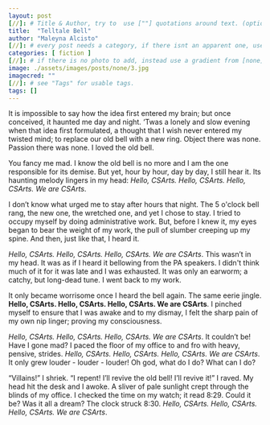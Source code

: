 ```yaml
---
layout: post
[//]: # Title & Author, try to  use [""] quotations around text. (optional, just formality).
title:  "Telltale Bell"
author: "Maleyna Alcisto"
[//]: # every post needs a category, if there isnt an apparent one, use [misc].
categories: [ fiction ]
[//]: # if there is no photo to add, instead use a gradient from [none] folder by picking a number from 1-10. (all gradients are .jpg)
image: ./assets/images/posts/none/3.jpg
imagecred: ""
[//]: # see "Tags" for usable tags.
tags: []
---
```

It is impossible to say how the idea first entered my brain; but once conceived, it haunted me day and night. ‘Twas a lonely and slow evening when that idea first formulated, a thought that I wish never entered my twisted mind; to replace our old bell with a new ring. Object there was none. Passion there was none. I loved the old bell. 

You fancy me mad. I know the old bell is no more and I am the one responsible for its demise. But yet, hour by hour, day by day, I still hear it. Its haunting melody lingers in my head: *Hello, CSArts. Hello, CSArts. Hello, CSArts. We are CSArts*.

I don’t know what urged me to stay after hours that night. The 5 o'clock bell rang, the new one, the wretched one, and yet I chose to stay. I tried to occupy myself by doing administrative work. But, before I knew it, my eyes began to bear the weight of my work, the pull of slumber creeping up my spine. And then, just like that, I heard it. 

*Hello, CSArts. Hello, CSArts. Hello, CSArts. We are CSArts*. This wasn’t in my head. It was as if I heard it bellowing from the PA speakers. I didn't think much of it for it was late and I was exhausted. It was only an earworm; a catchy, but long-dead tune. I went back to my work.

It only became worrisome once I heard the bell again. The same eerie jingle. **Hello, CSArts. Hello, CSArts. Hello, CSArts. We are CSArts**. I pinched myself to ensure that I was awake and to my dismay, I felt the sharp pain of my own nip linger; proving my consciousness. 

*Hello, CSArts. Hello, CSArts. Hello, CSArts. We are CSArts*. It couldn’t be! Have I gone mad? I paced the floor of my office to and fro with heavy, pensive, strides. *Hello, CSArts. Hello, CSArts. Hello, CSArts. We are CSArts*. It only grew louder - louder - louder! Oh god, what do I do? What can I do? 

“Villains!” I shriek. “I repent! I’ll revive the old bell! I’ll revive it!” I raved. 
My head hit the desk and I awoke. A sliver of pale sunlight crept through the blinds of my office. I checked the time on my watch; it read 8:29. Could it be? Was it all a dream? The clock struck 8:30. *Hello, CSArts. Hello, CSArts. Hello, CSArts. We are CSArts*.